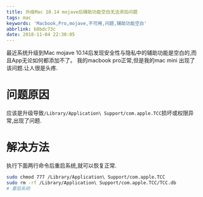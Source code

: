 ```yaml
---
title: 升级Mac 10.14 mojave后辅助功能空白无法添加问题
tags: mac
keywords: 'Macbook,Pro,mojave,不可用,问题,辅助功能空白'
abbrlink: b8bdc73c
date: 2018-11-04 22:30:05
---
```


最近系统升级到Mac mojave 10.14后发现安全性与隐私中的辅助功能是空白的,而且App无论如何都添加不了。
我的macbook pro正常,但是我的mac mini 出现了该问题.让人很是头疼.

# 问题原因

应该是升级导致`/Library/Application\ Support/com.apple.TCC`损坏或权限异常,出现了问题.

# 解决方法
执行下面两行命令后重启系统,就可以恢复正常.
``` bash
sudo chmod 777 /Library/Application\ Support/com.apple.TCC
sudo rm -rf /Library/Application\ Support/com.apple.TCC/TCC.db
# 重启系统
```

